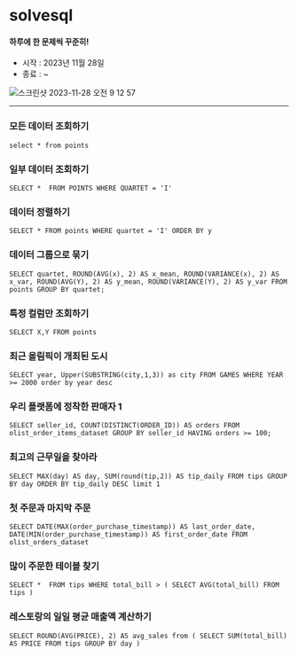 # solvesql
#### 하루에 한 문제씩 꾸준히!
- 시작 : 2023년 11월 28일
- 종료 : ~


![스크린샷 2023-11-28 오전 9 12 57](https://github.com/juhoon212/solvesql/assets/121741140/8c627254-a9e3-46c5-96e3-8116695bbfcb)


------------------

### 모든 데이터 조회하기

`
select * from points
`

### 일부 데이터 조회하기

`
SELECT * 
FROM POINTS
WHERE QUARTET = 'I'
`

### 데이터 정렬하기
`
SELECT *
FROM points
WHERE quartet = 'I'
ORDER BY y
`

### 데이터 그룹으로 묶기

`
SELECT quartet,
        ROUND(AVG(x), 2) AS x_mean,
        ROUND(VARIANCE(x), 2) AS x_var,
        ROUND(AVG(Y), 2) AS y_mean,
        ROUND(VARIANCE(Y), 2) AS y_var
FROM points
GROUP BY quartet;
`

### 특정 컬럼만 조회하기
`
SELECT X,Y
FROM points
`

### 최근 올림픽이 개최된 도시
`
SELECT year, Upper(SUBSTRING(city,1,3)) as city
FROM GAMES
WHERE YEAR >= 2000
order by year desc
`

### 우리 플랫폼에 정착한 판매자 1
`
SELECT seller_id, COUNT(DISTINCT(ORDER_ID)) AS orders
FROM olist_order_items_dataset
GROUP BY seller_id
HAVING orders >= 100;
`

### 최고의 근무일을 찾아라
`
SELECT MAX(day) AS day, SUM(round(tip,2)) AS tip_daily
FROM tips
GROUP BY day
ORDER BY tip_daily DESC
limit 1
`

### 첫 주문과 마지막 주문
`
SELECT
  DATE(MAX(order_purchase_timestamp)) AS last_order_date,
  DATE(MIN(order_purchase_timestamp)) AS first_order_date
FROM
  olist_orders_dataset
`

### 많이 주문한 테이블 찾기

`
SELECT * 
FROM tips
WHERE total_bill > (
    SELECT AVG(total_bill)
    FROM tips
)
`

### 레스토랑의 일일 평균 매출액 계산하기

`
SELECT ROUND(AVG(PRICE), 2) AS avg_sales
from (
    SELECT SUM(total_bill) AS PRICE
    FROM tips
    GROUP BY day
) 
`
